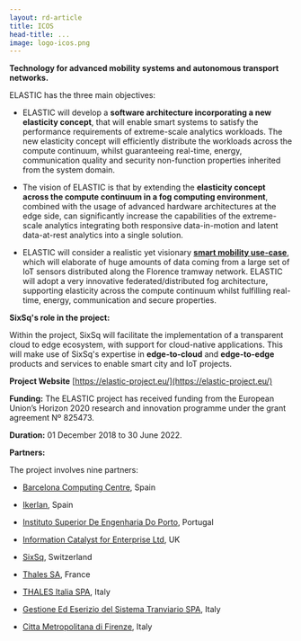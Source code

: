```yaml
---
layout: rd-article
title: ICOS  
head-title: ... 
image: logo-icos.png
---
```


**Technology for advanced mobility systems and autonomous transport networks.**
	
ELASTIC has the three main objectives:

- ELASTIC will develop a **software architecture incorporating a new elasticity concept**, that will enable smart systems to satisfy the performance requirements of extreme-scale analytics workloads. The new elasticity concept will efficiently distribute the workloads across the compute continuum, whilst guaranteeing real-time, energy, communication quality and security non-function properties inherited from the system domain.
 
- The vision of ELASTIC is that by extending the **elasticity concept across the compute continuum in a fog computing environment**, combined with the usage of advanced hardware architectures at the edge side, can significantly increase the capabilities of the extreme-scale analytics integrating both responsive data-in-motion and latent data-at-rest analytics into a single solution.
 
- ELASTIC will consider a realistic yet visionary **[smart mobility use-case](https://elastic-project.eu/use-case)**, which will elaborate of huge amounts of data coming from a large set of IoT sensors distributed along the Florence tramway network. ELASTIC will adopt a very innovative federated/distributed fog architecture, supporting elasticity across the compute continuum whilst fulfilling real-time, energy, communication and secure properties.


**SixSq's role in the project:** 

Within the project, SixSq will facilitate the implementation of a transparent cloud to edge ecosystem, with support for cloud-native applications. This will make use of SixSq's expertise in **edge-to-cloud** and **edge-to-edge** products and services to enable smart city and IoT projects.

**Project Website** [https://elastic-project.eu/](https://elastic-project.eu/)

**Funding:** The ELASTIC project has received funding from the European Union’s Horizon 2020 research and innovation programme under the grant agreement Nº 825473.

**Duration:** 01 December 2018 to 30 June 2022.

**Partners:** 

The project involves nine partners:

- [Barcelona Computing Centre](https://www.bsc.es/), Spain

- [Ikerlan](https://www.ikerlan.es/en), Spain 

- [Instituto Superior De Engenharia Do Porto](https://www.isep.ipp.pt/), Portugal

- [Information Catalyst for Enterprise Ltd](http://informationcatalyst.com/), UK

- [SixSq](https://sixsq.com/), Switzerland

- [Thales SA](https://www.thalesgroup.com/en), France 

- [THALES Italia SPA](https://www.thalesgroup.com/en/italy), Italy

- [Gestione Ed Eserizio del Sistema Tranviario SPA](https://www.ratpdev.com/en/home), Italy

- [Citta Metropolitana di Firenze](http://www.cittametropolitana.fi.it), Italy


